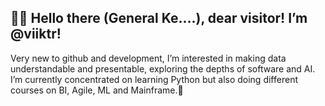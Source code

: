 👋🏻 Hello there (General Ke....), dear visitor! I’m @viiktr!
---
Very new to github and development, I’m interested in making data understandable and presentable, exploring the depths of software and AI.
 I’m currently concentrated on learning Python but also doing different courses on BI, Agile, ML and Mainframe.🔹
<!---
viiktr/viiktr is a ✨ special ✨ repository because its `README.md` (this file) appears on your GitHub profile.
You can click the Preview link to take a look at your changes.
--->
